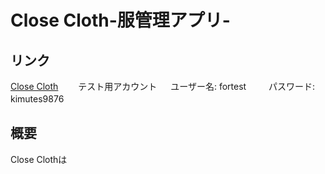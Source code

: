 # Close Cloth-服管理アプリ-
## リンク
[Close Cloth](http://13.231.147.58/clothes/)　　
テスト用アカウント  　
ユーザー名: fortest  　　
パスワード: kimutes9876　　

## 概要
Close Clothは
